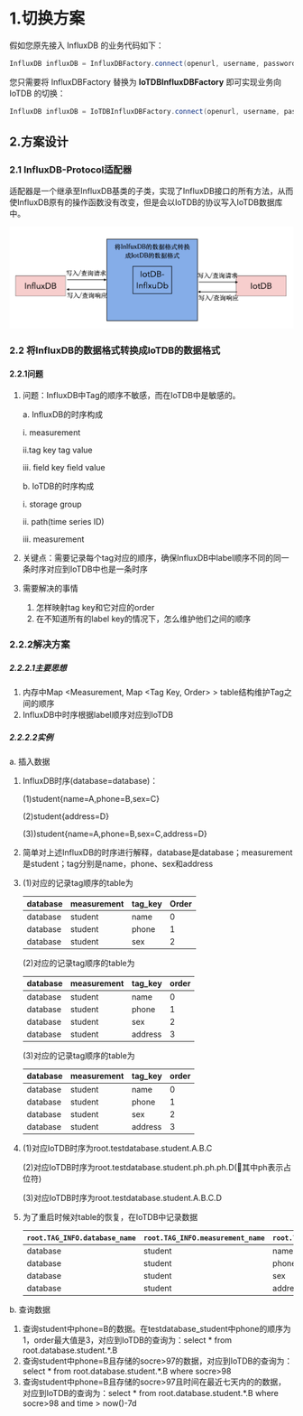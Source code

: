 <!--

    Licensed to the Apache Software Foundation (ASF) under one
    or more contributor license agreements.  See the NOTICE file
    distributed with this work for additional information
    regarding copyright ownership.  The ASF licenses this file
    to you under the Apache License, Version 2.0 (the
    "License"); you may not use this file except in compliance
    with the License.  You may obtain a copy of the License at
    
        http://www.apache.org/licenses/LICENSE-2.0
    
    Unless required by applicable law or agreed to in writing,
    software distributed under the License is distributed on an
    "AS IS" BASIS, WITHOUT WARRANTIES OR CONDITIONS OF ANY
    KIND, either express or implied.  See the License for the
    specific language governing permissions and limitations
    under the License.

-->

# 1.切换方案

假如您原先接入 InfluxDB 的业务代码如下：

```java
InfluxDB influxDB = InfluxDBFactory.connect(openurl, username, password);
```

您只需要将 InfluxDBFactory 替换为 **IoTDBInfluxDBFactory** 即可实现业务向 IoTDB 的切换：

```java
InfluxDB influxDB = IoTDBInfluxDBFactory.connect(openurl, username, password);
```

## 2.方案设计

### 2.1 InfluxDB-Protocol适配器

适配器是一个继承至InfluxDB基类的子类，实现了InfluxDB接口的所有方法，从而使InfluxDB原有的操作函数没有改变，但是会以IoTDB的协议写入IoTDB数据库中。

![architecture-design](https://github.com/apache/iotdb-bin-resources/blob/main/docs/UserGuide/API/IoTDB-InfluxDB/architecture-design.png?raw=true)


### 2.2 将InfluxDB的数据格式转换成IoTDB的数据格式

#### 2.2.1问题

1. 问题：InfluxDB中Tag的顺序不敏感，而在IoTDB中是敏感的。

   a. InfluxDB的时序构成

   i. measurement

   ii.tag key tag value

   iii. field key field value

   b. IoTDB的时序构成

   i. storage group

   ii. path(time series ID)

   iii. measurement

2. 关键点：需要记录每个tag对应的顺序，确保InfluxDB中label顺序不同的同一条时序对应到IoTDB中也是一条时序

3. 需要解决的事情

    1. 怎样映射tag key和它对应的order
    2. 在不知道所有的label key的情况下，怎么维护他们之间的顺序

### 2.2.2解决方案

##### 2.2.2.1主要思想

1. 内存中Map <Measurement, Map <Tag Key, Order> > table结构维护Tag之间的顺序
2. InfluxDB中时序根据label顺序对应到IoTDB

##### 2.2.2.2实例

a. 插入数据

1. InfluxDB时序(database=database)：

   (1)student{name=A,phone=B,sex=C}

   (2)student{address=D}

   (3))student{name=A,phone=B,sex=C,address=D}

2. 简单对上述InfluxDB的时序进行解释，database是database；measurement是student；tag分别是name，phone、sex和address

3. (1)对应的记录tag顺序的table为

   | database | measurement | tag_key | Order |
      | -------- | ----------- | ------- | ----- |
   | database | student     | name    | 0     |
   | database | student     | phone   | 1     |
   | database | student     | sex     | 2     |

   (2)对应的记录tag顺序的table为

   | database | measurement | tag_key | order |
      | -------- | ----------- | ------- | ----- |
   | database | student     | name    | 0     |
   | database | student     | phone   | 1     |
   | database | student     | sex     | 2     |
   | database | student     | address | 3     |

   (3)对应的记录tag顺序的table为

   | database | measurement | tag_key | order |
      | -------- | ----------- | ------- | ----- |
   | database | student     | name    | 0     |
   | database | student     | phone   | 1     |
   | database | student     | sex     | 2     |
   | database | student     | address | 3     |

4. (1)对应IoTDB时序为root.testdatabase.student.A.B.C

   (2)对应IoTDB时序为root.testdatabase.student.ph.ph.ph.D(其中ph表示占位符)

   (3)对应IoTDB时序为root.testdatabase.student.A.B.C.D

5. 为了重启时候对table的恢复，在IoTDB中记录数据

   | `root.TAG_INFO.database_name` | `root.TAG_INFO.measurement_name` | `root.TAG_INFO.tag_name` | `root.TAG_INFO.tag_order` |
      | :---------------------------- | :------------------------------- | :----------------------- | :------------------------ |
   | database                      | student                          | name                     | 0                         |
   | database                      | student                          | phone                    | 1                         |
   | database                      | student                          | sex                      | 2                         |
   | database                      | student                          | address                  | 3                         |

b. 查询数据

1. 查询student中phone=B的数据。在testdatabase_student中phone的顺序为1，order最大值是3，对应到IoTDB的查询为：select * from root.database.student.*.B
2. 查询student中phone=B且存储的socre>97的数据，对应到IoTDB的查询为：select * from root.database.student.*.B where socre>98
3. 查询student中phone=B且存储的socre>97且时间在最近七天内的的数据，对应到IoTDB的查询为：select * from root.database.student.*.B where socre>98 and time > now()-7d